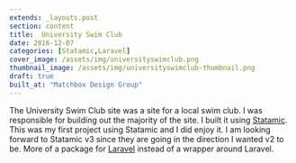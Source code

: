 ```yaml
---
extends: _layouts.post
section: content
title:  University Swim Club
date: 2016-12-07
categories: [Statamic,Laravel]
cover_image: /assets/img/universityswimclub.png
thumbnail_image: /assets/img/universityswimclub-thumbnail.png
draft: true
built_at: "Matchbox Design Group"
---
```

The University Swim Club site was a site for a local swim club. I was responsible for building out the majority of the site. I built it using [Statamic](https://statamic.com/). This was my first project using Statamic and I did enjoy it. I am looking forward to Statamic v3 since they are going in the direction I wanted v2 to be. More of a package for [Laravel](https://laravel.com/) instead of a wrapper around Laravel.
